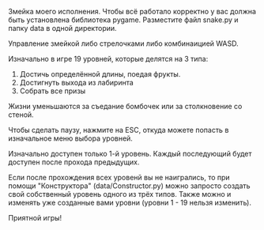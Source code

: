 Змейка моего исполнения.
Чтобы всё работало корректно у вас должна быть установлена библиотека pygame. 
Разместите файл snake.py и папку data  в одной директории.

Управление змейкой либо стрелочками либо комбинаицией WASD.

Изначально в игре 19 уровней, которые делятся на 3 типа:
1) Достичь определённой длины, поедая фрукты.
2) Достигнуть выхода из лабиринта
3) Собрать все призы

Жизни уменьшаются за съедание бомбочек или за столкновение со стеной. 

Чтобы сделать паузу, нажмите на ESC, откуда можете попасть в изначальное меню выбора уровней.

Изначально доступен только 1-й уровень. Каждый последующий будет доступен после прохода предыдущих.

Если после прохождения всех уровенй вы не наигрались, то при помощи "Конструктора" (data/Constructor.py) можно запросто создать свой собственный
уровень одного из трёх типов. Также можно и изменять уже созданные вами уровни (уровни 1 - 19 нельзя изменить).

Приятной игры!
